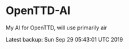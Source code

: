 # OpenTTD-AI
My AI for OpenTTD, will use primarily air

Latest backup: Sun Sep 29 05:43:01 UTC 2019
